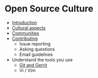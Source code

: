 # Open Source Culture

  * [Introduction](./01-introduction.html)
  * [Cultural aspects](./02-cultural-aspects.html)
  * [Communities](./03-communities.html)
  * [Contributing](./04-contributing.html)
    * Issue reporting
    * Asking questions
    * Email guidelines
  * Understand the tools you use
    * [Git and Gerrit](./05-git-and-gerrit.html)
    * Vi / Vim
